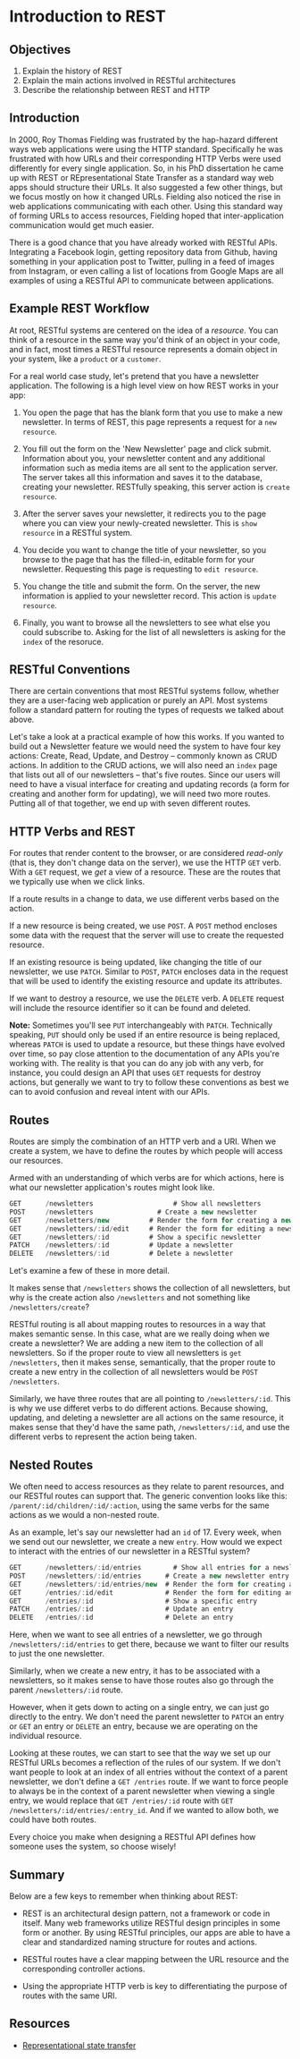 # Introduction to REST

## Objectives

1. Explain the history of REST
2. Explain the main actions involved in RESTful architectures
3. Describe the relationship between REST and HTTP

## Introduction

In 2000, Roy Thomas Fielding was frustrated by the hap-hazard different ways web applications were using the HTTP standard. Specifically he was frustrated with how URLs and their corresponding HTTP Verbs were used differently for every single application. So, in his PhD dissertation he came up with REST or REpresentational State Transfer as a standard way web apps should structure their URLs. It also suggested a few other things, but we focus mostly on how it changed URLs. Fielding also noticed the rise in web applications communicating with each other. Using this standard way of forming URLs to access resources, Fielding hoped that inter-application communication would get much easier.


There is a good chance that you have already worked with RESTful APIs. Integrating a Facebook login, getting repository data from Github, having something in your application post to Twitter, pulling in a feed of images from Instagram, or even calling a list of locations from Google Maps are all examples of using a RESTful API to communicate between applications.

## Example REST Workflow

At root, RESTful systems are centered on the idea of a *resource*. You
can think of a resource in the same way you'd think of an object in your
code, and in fact, most times a RESTful resource represents a domain
object in your system, like a `product` or a `customer`.

For a real world case study, let's pretend that you have a newsletter application. The following is a high level view on how REST works in your app:

1. You open the page that has the blank form that you use to make a new
   newsletter. In terms of REST, this page represents a request for a `new resource`.

2. You fill out the form on the 'New Newsletter' page and click submit.
   Information about you, your newsletter content and any additional
information such as media items are all sent to the application server.
The server takes all this information and saves it to the database,
creating your newsletter. RESTfully speaking, this server action is `create resource`.

3. After the server saves your newsletter, it redirects you to the page
   where you can view your newly-created newsletter. This is `show resource` in a RESTful system.

4. You decide you want to change the title of your newsletter, so you
   browse to the page that has the filled-in, editable form for your
newsletter. Requesting this page is requesting to `edit resource`.

5. You change the title and submit the form. On the server, the new
   information is applied to your newsletter record. This action is
`update resource`.

6. Finally, you want to browse all the newsletters to see what else you
   could subscribe to. Asking for the list of all newsletters is asking
for the `index` of the resoruce.

## RESTful Conventions

There are certain conventions that most RESTful systems follow, whether they are a user-facing web application or purely an API. Most systems follow a standard pattern for routing the types of requests we talked about above.

Let's take a look at a practical example of how this works. If you wanted to build out a Newsletter feature we would need the system to have four key actions: Create, Read, Update, and Destroy – commonly known as CRUD actions. In addition to the CRUD actions, we will also need an `index` page that lists out all of our newsletters – that's five routes. Since our users will need to have a visual interface for creating and updating records (a form for creating and another form for updating), we will need two more routes. Putting all of that together, we end up with seven different routes.

## HTTP Verbs and REST

For routes that render content to the browser, or are considered *read-only* (that is, they don't change data on the server), we use the HTTP `GET` verb. With a `GET` request, we *get* a view of a resource. These are the routes that we typically use when we click links.

If a route results in a change to data, we use different verbs based on the action.

If a new resource is being created, we use `POST`. A `POST` method
encloses some data with the request that the server will use to create
the requested resource.

If an existing resource is being updated, like changing the title of our newsletter, we use `PATCH`. Similar to `POST`, `PATCH` encloses data in the request that will be used to identify the existing resource and update its attributes.

If we want to destroy a resource, we use the `DELETE` verb. A `DELETE`
request will include the resource identifier so it can be found and
deleted.

**Note:** Sometimes you'll see `PUT` interchangeably with `PATCH`.
Technically speaking, `PUT` should only be used if an entire resource is
being replaced, whereas `PATCH` is used to update a resource, but these
things have evolved over time, so pay close attention to the
documentation of any APIs you're working with. The reality is that you
can do any job with any verb, for instance, you could design an API that
uses `GET` requests for destroy actions, but generally we want to try to
follow these conventions as best we can to avoid confusion and reveal
intent with our APIs.

## Routes

Routes are simply the combination of an HTTP verb and a URI. When we
create a system, we have to define the routes by which people will
access our resources.

Armed with an understanding of which verbs are for which actions, here is what our newsletter application's routes might look like.

```js
GET      /newsletters 				     # Show all newsletters
POST     /newsletters          	 	 # Create a new newsletter
GET      /newsletters/new          # Render the form for creating a new newsletter
GET      /newsletters/:id/edit 	   # Render the form for editing a newsletter
GET      /newsletters/:id      	   # Show a specific newsletter
PATCH    /newsletters/:id          # Update a newsletter
DELETE   /newsletters/:id          # Delete a newsletter
```

Let's examine a few of these in more detail.

It makes sense that `/newsletters` shows the collection of all
newsletters, but why is the create action also `/newsletters` and not
something like `/newsletters/create`?

RESTful routing is all about mapping routes to resources in a way that
makes semantic sense. In this case, what are we really doing when we
create a newsletter? We are adding a new item to the collection of all
newsletters. So if the proper route to view all newsletters is `get
/newsletters`, then it makes sense, semantically, that the proper route
to create a new entry in the collection of all newsletters would be
`POST /newsletters`.

Similarly, we have three routes that are all pointing to
`/newsletters/:id`. This is why we use differet verbs to do different
actions. Because showing, updating, and deleting a newsletter are all
actions on the same resource, it makes sense that they'd have the same
path, `/newsletters/:id`, and use the different verbs to represent the
action being taken.

## Nested Routes

We often need to access resources as they relate to parent resources,
and our RESTful routes can support that. The generic convention looks
like this: `/parent/:id/children/:id/:action`, using the same verbs for the same actions as we would a non-nested
route.

As an example, let's say our newsletter had an `id` of 17. Every week,
when we send out our newsletter, we create a new `entry`. How would we
expect to interact with the entries of our newsletter in a RESTful
system?

```js
GET      /newsletters/:id/entries 		 # Show all entries for a newsletter
POST     /newsletters/:id/entries      # Create a new newsletter entry
GET      /newsletters/:id/entries/new  # Render the form for creating a new entry
GET      /entries/:id/edit 	           # Render the form for editing an entry
GET      /entries/:id      	           # Show a specific entry
PATCH    /entries/:id                  # Update an entry
DELETE   /entries/:id                  # Delete an entry
```

Here, when we want to see all entries of a newsletter, we go through
`/newsletters/:id/entries` to get there, because we want to filter our
results to just the one newsletter.

Similarly, when we create a new entry, it has to be associated with a
newsletters, so it makes sense to have those routes also go through the
parent `/newsletters/:id` route.

However, when it gets down to acting on a single entry, we can just go
directly to the entry. We don't need the parent newsletter to `PATCH` an
entry or `GET` an entry or `DELETE` an entry, because we are operating
on the individual resource.

Looking at these routes, we can start to see that the way we set up our
RESTful URLs becomes a reflection of the rules of our system. If we
don't want people to look at an index of all entries without the context
of a parent newsletter, we don't define a `GET /entries` route. If we
want to force people to always be in the context of a parent newsletter
when viewing a single entry, we would replace that `GET /entries/:id`
route with `GET /newsletters/:id/entries/:entry_id`. And if we wanted to
allow both, we could have both routes.

Every choice you make when designing a RESTful API defines how someone
uses the system, so choose wisely!

## Summary

Below are a few keys to remember when thinking about REST:

* REST is an architectural design pattern, not a framework or code in itself. Many web frameworks utilize RESTful design principles in some form or another. By using RESTful principles, our apps are able to have a clear and standardized naming structure for routes and actions.

* RESTful routes have a clear mapping between the URL resource and the corresponding controller actions.

* Using the appropriate HTTP verb is key to differentiating the purpose
  of routes with the same URI.

## Resources

- [Representational state transfer](https://en.wikipedia.org/wiki/Representational_state_transfer)
